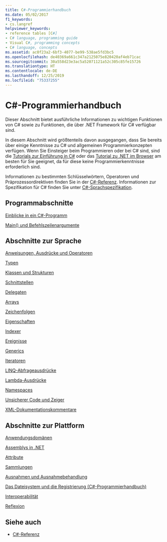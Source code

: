 ```yaml
---
title: C#-Programmierhandbuch
ms.date: 05/02/2017
f1_keywords:
- cs.langref
helpviewer_keywords:
- reference tables [C#]
- C# language, programming guide
- Visual C#, programming concepts
- C# language, concepts
ms.assetid: ac0f23a2-6bf3-4077-be99-538ae5fd3bc5
ms.openlocfilehash: de40369a661c347a2125075e820420af4eb71cac
ms.sourcegitcommit: 30a558d23e3ac5a52071121a52c305c85fe15726
ms.translationtype: HT
ms.contentlocale: de-DE
ms.lasthandoff: 12/25/2019
ms.locfileid: "75337255"
---
```

# <a name="c-programming-guide"></a>C#-Programmierhandbuch

Dieser Abschnitt bietet ausführliche Informationen zu wichtigen Funktionen von C# sowie zu Funktionen, die über .NET Framework für C# verfügbar sind.  
  
 In diesem Abschnitt wird größtenteils davon ausgegangen, dass Sie bereits über einige Kenntnisse zu C# und allgemeinen Programmierkonzepten verfügen. Wenn Sie Einsteiger beim Programmieren oder bei C# sind, sind die [Tutorials zur Einführung in C#](../tutorials/intro-to-csharp/index.md) oder das [Tutorial zu .NET im Browser](https://dotnet.microsoft.com/learn/dotnet/in-browser-tutorial/1) am besten für Sie geeignet, da für diese keine Programmierkenntnisse erforderlich sind.  
  
 Informationen zu bestimmten Schlüsselwörtern, Operatoren und Präprozessordirektiven finden Sie in der [C#-Referenz](../language-reference/index.md). Informationen zur Spezifikation für C# finden Sie unter [C#-Sprachspezifikation](/dotnet/csharp/language-reference/language-specification/introduction).  
  
## <a name="program-sections"></a>Programmabschnitte

[Einblicke in ein C#-Programm](./inside-a-program/index.md)  
  
[Main() und Befehlszeilenargumente](./main-and-command-args/index.md)  

## <a name="language-sections"></a>Abschnitte zur Sprache

[Anweisungen, Ausdrücke und Operatoren](./statements-expressions-operators/index.md)  

 [Typen](./types/index.md)  

 [Klassen und Strukturen](./classes-and-structs/index.md)  
  
 [Schnittstellen](./interfaces/index.md)  

 [Delegaten](./delegates/index.md)  

 [Arrays](./arrays/index.md)  
  
 [Zeichenfolgen](./strings/index.md)  
  
 [Eigenschaften](./classes-and-structs/properties.md)  
  
 [Indexer](./indexers/index.md)  
  
 [Ereignisse](./events/index.md)  
  
 [Generics](./generics/index.md)  
  
 [Iteratoren](./concepts/iterators.md)
  
 [LINQ-Abfrageausdrücke](../linq/index.md)  
  
 [Lambda-Ausdrücke](./statements-expressions-operators/lambda-expressions.md)  
  
 [Namespaces](./namespaces/index.md)  
  
 [Unsicherer Code und Zeiger](./unsafe-code-pointers/index.md)  
  
 [XML-Dokumentationskommentare](./xmldoc/index.md)  
  
## <a name="platform-sections"></a>Abschnitte zur Plattform

 [Anwendungsdomänen](../../framework/app-domains/application-domains.md)  
  
 [Assemblys in .NET](../../standard/assembly/index.md)  
  
 [Attribute](./concepts/attributes/index.md)  
  
 [Sammlungen](./concepts/collections.md)  
  
 [Ausnahmen und Ausnahmebehandlung](./exceptions/index.md)  
  
 [Das Dateisystem und die Registrierung (C#-Programmierhandbuch)](./file-system/index.md)  
  
 [Interoperabilität](./interop/index.md)  
  
 [Reflexion](./concepts/reflection.md)  
  
## <a name="see-also"></a>Siehe auch

- [C#-Referenz](../language-reference/index.md)

